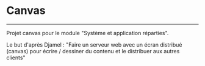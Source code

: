 # Canvas
---

Projet canvas pour le module "Système et application réparties".

Le but d'après Djamel : "Faire un serveur web avec un écran distribué (canvas) pour écrire / dessiner du contenu et le distribuer aux autres clients"